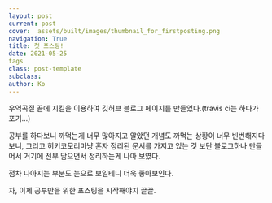 ```yaml
---
layout: post
current: post
cover:  assets/built/images/thumbnail_for_firstposting.png
navigation: True
title: 첫 포스팅!
date: 2021-05-25
tags
class: post-template
subclass: 
author: Ko
---
```


우역곡절 끝에 지킬을 이용하여 깃허브 블로그 페이지를 만들었다.(travis ci는 하다가 포기...)

공부를 하다보니 까먹는게 너무 많아지고 알았던 개념도 까먹는 상황이 너무 빈번해지다보니, 
그리고 히키코모리마냥 혼자 정리된 문서를 가지고 있는 것 보단 블로그하나 만들어서 거기에 전부 담으면서 정리하는게 나아 보였다.

점차 나아지는 부분도 눈으로 보일테니 더욱 좋아보인다. 

자, 이제 공부만을 위한 포스팅을 시작해야지 끌끌.